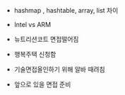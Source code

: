 -   hashmap , hashtable, array, list 차이
-   Intel vs ARM

-   뉴트리션코트 면접떨어짐
-   행복주택 신청함
-   기술면접올인하기 위해 알바 때려침
-   앞으로 있을 면접 준비

